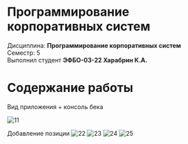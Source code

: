 # Программирование корпоративных систем
Дисциплина: **Программирование корпоративных систем** <br>
Семестр: 5 <br>
Выполнил студент **ЭФБО-03-22 Харабрин К.А.** <br>

# Содержание работы

Вид приложения + консоль бека

![11](https://github.com/user-attachments/assets/6899001a-75b7-4f42-aca4-68cd82f711d0)

Добавление позиции
![22](https://github.com/user-attachments/assets/70c3e2fa-1136-467f-bf9e-ed2065e0557b)
![23](https://github.com/user-attachments/assets/30e0bc6d-4e21-4f57-9d1f-48ca120aea03)
![24](https://github.com/user-attachments/assets/4543fa07-9e51-49c8-81a7-2c91d7f468f1)
![25](https://github.com/user-attachments/assets/f3a9980c-8d81-44e3-b920-46312f858bdc)
